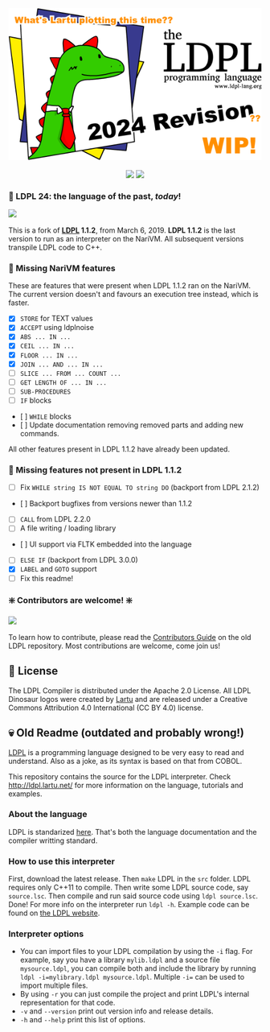 

<p align="center">
  <img src="https://github.com/Lartu/LDPL-24/blob/main/images/header.png">
  <br><br>
  <img src="https://img.shields.io/badge/stable_release-No!!-red.svg">
  <img src="https://img.shields.io/badge/license-Apache_2.0-yellow">
</p>

### 🎇 LDPL 24: the language of the past, *today*!

![](https://github.com/Lartu/ldpl/blob/master/images/ldplsaur.png?raw=true)

This is a fork of **[LDPL](http://github.com/lartu/ldpl/) 1.1.2**, from March 6, 2019.
**LDPL 1.1.2** is the last version to run as an interpreter on the NariVM. All subsequent versions transpile LDPL code to C++.

### 🔎 Missing NariVM features
These are features that were present when LDPL 1.1.2 ran on the NariVM. The current version doesn't and favours an execution tree instead, which is faster.
- [X] `STORE` for TEXT values
- [X] `ACCEPT` using ldplnoise
- [X] `ABS ... IN ...`
- [X] `CEIL ... IN ...`
- [X] `FLOOR ... IN ...`
- [X] `JOIN ... AND ... IN ...`
- [ ] `SLICE ... FROM ... COUNT ...`
- [ ] `GET LENGTH OF ... IN ...`
- [ ] `SUB-PROCEDURES`
- [ ] `IF` blocks
- [ ] `WHILE` blocks
- [ ] Update documentation removing removed parts and adding new commands.

All other features present in LDPL 1.1.2 have already been updated.

### 🚀 Missing features not present in LDPL 1.1.2
- [ ] Fix `WHILE string IS NOT EQUAL TO string DO` (backport from LDPL 2.1.2)
- [ ] Backport bugfixes from versions newer than 1.1.2
- [ ] `CALL` from LDPL 2.2.0
- [ ] A file writing / loading library
- [ ] UI support via FLTK embedded into the language
- [ ] `ELSE IF` (backport from LDPL 3.0.0)
- [x] `LABEL` and `GOTO` support
- [ ] Fix this readme!

### ❇️ Contributors are welcome! ❇️

![](https://github.com/Lartu/ldpl/raw/master/images/tutorial-logo.png)

To learn how to contribute, please read the [Contributors Guide](https://github.com/Lartu/ldpl/blob/master/CONTRIBUTING.md) on the old LDPL repository. Most contributions are welcome, come join us!

## 📜 License

The LDPL Compiler is distributed under the Apache 2.0 License. All LDPL Dinosaur logos were created by [Lartu](https://www.lartu.net) and are released under a Creative Commons Attribution 4.0 International (CC BY 4.0) license.

## 💀 Old Readme (outdated and probably wrong!)

[LDPL](http://ldpl.lartu.net/) is a programming language designed to be very easy to read and understand.
Also as a joke, as its syntax is based on that from COBOL.

This repository contains the source for the LDPL interpreter.
Check http://ldpl.lartu.net/ for more information on the language, tutorials and examples.

### About the language

LDPL is standarized [here](http://ldpl.lartu.net/reference).
That's both the language documentation and the compiler writting standard.

### How to use this interpreter

First, download the latest release.
Then `make` LDPL in the `src` folder. LDPL requires only C++11 to compile.
Then write some LDPL source code, say `source.lsc`.
Then compile and run said source code using `ldpl source.lsc`.
Done! For more info on the interpreter run `ldpl -h`.
Example code can be found on [the LDPL website](http://ldpl.lartu.net).

### Interpreter options

 * You can import files to your LDPL compilation by using the `-i` flag. For example, say you have a library `mylib.ldpl` and a source file `mysource.ldpl`, you can compile both and include the library by running `ldpl -i=mylibrary.ldpl mysource.ldpl`. Multiple `-i=` can be used to import multiple files.
 * By using `-r` you can just compile the project and print LDPL's internal representation for that code.
 * `-v` and `--version` print out version info and release details.
 * `-h` and `--help` print this list of options.
